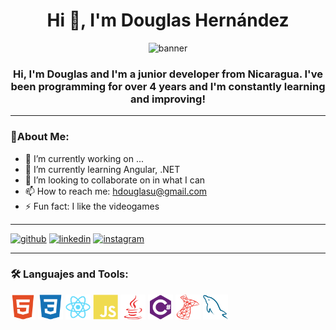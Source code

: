 <!-- ### Hi there 👋 -->
<div id="header" align="center">
    <h1 align="center">Hi 👋, I'm Douglas Hernández</h1>    
    <img src="https://cdn.cp.adobe.io/content/2/dcx/42d221e5-007e-43a7-be99-938ad6d67efb/rendition/preview.jpg/version/1/format/jpg/dimension/width/size/1200" alt="banner">    
     <h3 aling="center">
        Hi, I'm Douglas and I'm a junior developer from Nicaragua. 
        I've been programming for over 4 years and I'm constantly learning and improving!
    </h3>
</div>

---
### 📖About Me: 
- 🔭 I’m currently working on ...
- 🌱 I’m currently learning Angular, .NET
- 👯 I’m looking to collaborate on in what I can
- 📫 How to reach me: hdouglasu@gmail.com
- ⚡ Fun fact: I like the videogames

---
[<img src='https://cdn.jsdelivr.net/npm/simple-icons@3.0.1/icons/github.svg' alt='github' height='40'>](https://github.com/https://github.com/Douglas-i)  [<img src='https://cdn.jsdelivr.net/npm/simple-icons@3.0.1/icons/linkedin.svg' alt='linkedin' height='40'>](https://www.linkedin.com/in/Douglass/)  [<img src='https://cdn.jsdelivr.net/npm/simple-icons@3.0.1/icons/instagram.svg' alt='instagram' height='40'>](https://www.instagram.com/https://www.instagram.com/douglashdz27//)  

<!-- <a href='https://docs.github.com/en/developers'><img src='https://raw.githubusercontent.com/acervenky/animated-github-badges/master/assets/devbadge.gif' width='40' height='40'></a> <a href='https://github.com/pricing'><img src='https://raw.githubusercontent.com/acervenky/animated-github-badges/master/assets/pro.gif' width='40' height='40'></a>  -->

---
<div aling="center">
    <h3> 🛠️ Languajes and Tools:</h3>
    <div>
        <img src="https://github.com/devicons/devicon/blob/master/icons/html5/html5-plain.svg" alt="HTML" title="HTML5" width="40" height="40">
        <img src="https://github.com/devicons/devicon/blob/master/icons/css3/css3-plain.svg" alt="css3" title="css3" width="40" height="40">
        <img src="https://github.com/devicons/devicon/blob/master/icons/react/react-original.svg" alt="css3" title="css3" width="40" height="40">
        <img src="https://github.com/devicons/devicon/blob/master/icons/javascript/javascript-plain.svg" alt="javascript" title="javascript" width="40" height="40">
        <img src="https://github.com/devicons/devicon/blob/master/icons/java/java-plain.svg" alt="java" title="java" width="40" height="40">
        <img src="https://github.com/devicons/devicon/blob/master/icons/csharp/csharp-plain.svg" alt="java" title="java" width="40" height="40">
        <img src="https://github.com/devicons/devicon/blob/master/icons/microsoftsqlserver/microsoftsqlserver-plain.svg" alt="sqlserver" title="sqlserver" width="40" height="40">
        <img src="https://github.com/devicons/devicon/blob/master/icons/mysql/mysql-plain.svg" alt="mysql" title="mysql" width="40" height="40">
    </div>
</div>

<!-- ------------- Probando una segunda versión -------------  -->

<!-- ### Hi there 👋, My name is Douglas
#### I am Junior Developer from Nicaragua
![I am Junior Developer from Nicaragua](https://cdn.cp.adobe.io/content/2/dcx/42d221e5-007e-43a7-be99-938ad6d67efb/rendition/preview.jpg/version/1/format/jpg/dimension/width/size/1200)

I'm been practicing programming for over 3 years and I'm always learning and always improving! My goals are to help people and creating software that people find useful.

Skills: / JS / HTML / CSS

- 🔭 I’m currently working on this page. 


[<img src='https://cdn.jsdelivr.net/npm/simple-icons@3.0.1/icons/github.svg' alt='github' height='40'>](https://github.com/https://github.com/Douglas-i)  [<img src='https://cdn.jsdelivr.net/npm/simple-icons@3.0.1/icons/linkedin.svg' alt='linkedin' height='40'>](https://www.linkedin.com/in/Douglass/)  [<img src='https://cdn.jsdelivr.net/npm/simple-icons@3.0.1/icons/instagram.svg' alt='instagram' height='40'>](https://www.instagram.com/https://www.instagram.com/douglashdz27//)  

<a href='https://docs.github.com/en/developers'><img src='https://raw.githubusercontent.com/acervenky/animated-github-badges/master/assets/devbadge.gif' width='40' height='40'></a> <a href='https://github.com/pricing'><img src='https://raw.githubusercontent.com/acervenky/animated-github-badges/master/assets/pro.gif' width='40' height='40'></a> 

![GitHub Activity Graph](https://activity-graph.herokuapp.com/graph?username=https://github.com/Douglas-i)  

![Profile views](https://gpvc.arturio.dev/https://github.com/Douglas-i)   -->

<!--
**Douglas-i/Douglas-i** is a ✨ _special_ ✨ repository because its `README.md` (this file) appears on your GitHub profile.

Here are some ideas to get you started:

- 🔭 I’m currently working on ...
- 🌱 I’m currently learning ...
- 👯 I’m looking to collaborate on ...
- 🤔 I’m looking for help with ...
- 💬 Ask me about ...
- 📫 How to reach me: ...
- 😄 Pronouns: ...
- ⚡ Fun fact: ...
-->
